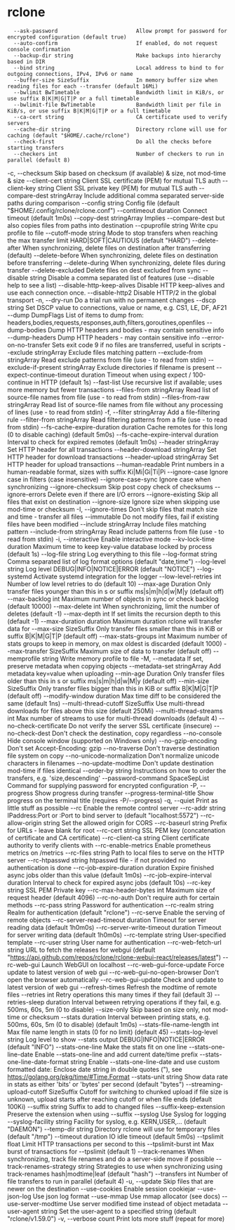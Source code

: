 # rclone

      --ask-password                         Allow prompt for password for encrypted configuration (default true)
      --auto-confirm                         If enabled, do not request console confirmation
      --backup-dir string                    Make backups into hierarchy based in DIR
      --bind string                          Local address to bind to for outgoing connections, IPv4, IPv6 or name
      --buffer-size SizeSuffix               In memory buffer size when reading files for each --transfer (default 16Mi)
      --bwlimit BwTimetable                  Bandwidth limit in KiB/s, or use suffix B|K|M|G|T|P or a full timetable
      --bwlimit-file BwTimetable             Bandwidth limit per file in KiB/s, or use suffix B|K|M|G|T|P or a full timetable
      --ca-cert string                       CA certificate used to verify servers
      --cache-dir string                     Directory rclone will use for caching (default "$HOME/.cache/rclone")
      --check-first                          Do all the checks before starting transfers
      --checkers int                         Number of checkers to run in parallel (default 8)
  -c, --checksum                             Skip based on checksum (if available) & size, not mod-time & size
      --client-cert string                   Client SSL certificate (PEM) for mutual TLS auth
      --client-key string                    Client SSL private key (PEM) for mutual TLS auth
      --compare-dest stringArray             Include additional comma separated server-side paths during comparison
      --config string                        Config file (default "$HOME/.config/rclone/rclone.conf")
      --contimeout duration                  Connect timeout (default 1m0s)
      --copy-dest stringArray                Implies --compare-dest but also copies files from paths into destination
      --cpuprofile string                    Write cpu profile to file
      --cutoff-mode string                   Mode to stop transfers when reaching the max transfer limit HARD|SOFT|CAUTIOUS (default "HARD")
      --delete-after                         When synchronizing, delete files on destination after transferring (default)
      --delete-before                        When synchronizing, delete files on destination before transferring
      --delete-during                        When synchronizing, delete files during transfer
      --delete-excluded                      Delete files on dest excluded from sync
      --disable string                       Disable a comma separated list of features (use --disable help to see a list)
      --disable-http-keep-alives             Disable HTTP keep-alives and use each connection once.
      --disable-http2                        Disable HTTP/2 in the global transport
  -n, --dry-run                              Do a trial run with no permanent changes
      --dscp string                          Set DSCP value to connections, value or name, e.g. CS1, LE, DF, AF21
      --dump DumpFlags                       List of items to dump from: headers,bodies,requests,responses,auth,filters,goroutines,openfiles
      --dump-bodies                          Dump HTTP headers and bodies - may contain sensitive info
      --dump-headers                         Dump HTTP headers - may contain sensitive info
      --error-on-no-transfer                 Sets exit code 9 if no files are transferred, useful in scripts
      --exclude stringArray                  Exclude files matching pattern
      --exclude-from stringArray             Read exclude patterns from file (use - to read from stdin)
      --exclude-if-present stringArray       Exclude directories if filename is present
      --expect-continue-timeout duration     Timeout when using expect / 100-continue in HTTP (default 1s)
      --fast-list                            Use recursive list if available; uses more memory but fewer transactions
      --files-from stringArray               Read list of source-file names from file (use - to read from stdin)
      --files-from-raw stringArray           Read list of source-file names from file without any processing of lines (use - to read from stdin)
  -f, --filter stringArray                   Add a file-filtering rule
      --filter-from stringArray              Read filtering patterns from a file (use - to read from stdin)
      --fs-cache-expire-duration duration    Cache remotes for this long (0 to disable caching) (default 5m0s)
      --fs-cache-expire-interval duration    Interval to check for expired remotes (default 1m0s)
      --header stringArray                   Set HTTP header for all transactions
      --header-download stringArray          Set HTTP header for download transactions
      --header-upload stringArray            Set HTTP header for upload transactions
      --human-readable                       Print numbers in a human-readable format, sizes with suffix Ki|Mi|Gi|Ti|Pi
      --ignore-case                          Ignore case in filters (case insensitive)
      --ignore-case-sync                     Ignore case when synchronizing
      --ignore-checksum                      Skip post copy check of checksums
      --ignore-errors                        Delete even if there are I/O errors
      --ignore-existing                      Skip all files that exist on destination
      --ignore-size                          Ignore size when skipping use mod-time or checksum
  -I, --ignore-times                         Don't skip files that match size and time - transfer all files
      --immutable                            Do not modify files, fail if existing files have been modified
      --include stringArray                  Include files matching pattern
      --include-from stringArray             Read include patterns from file (use - to read from stdin)
  -i, --interactive                          Enable interactive mode
      --kv-lock-time duration                Maximum time to keep key-value database locked by process (default 1s)
      --log-file string                      Log everything to this file
      --log-format string                    Comma separated list of log format options (default "date,time")
      --log-level string                     Log level DEBUG|INFO|NOTICE|ERROR (default "NOTICE")
      --log-systemd                          Activate systemd integration for the logger
      --low-level-retries int                Number of low level retries to do (default 10)
      --max-age Duration                     Only transfer files younger than this in s or suffix ms|s|m|h|d|w|M|y (default off)
      --max-backlog int                      Maximum number of objects in sync or check backlog (default 10000)
      --max-delete int                       When synchronizing, limit the number of deletes (default -1)
      --max-depth int                        If set limits the recursion depth to this (default -1)
      --max-duration duration                Maximum duration rclone will transfer data for
      --max-size SizeSuffix                  Only transfer files smaller than this in KiB or suffix B|K|M|G|T|P (default off)
      --max-stats-groups int                 Maximum number of stats groups to keep in memory, on max oldest is discarded (default 1000)
      --max-transfer SizeSuffix              Maximum size of data to transfer (default off)
      --memprofile string                    Write memory profile to file
  -M, --metadata                             If set, preserve metadata when copying objects
      --metadata-set stringArray             Add metadata key=value when uploading
      --min-age Duration                     Only transfer files older than this in s or suffix ms|s|m|h|d|w|M|y (default off)
      --min-size SizeSuffix                  Only transfer files bigger than this in KiB or suffix B|K|M|G|T|P (default off)
      --modify-window duration               Max time diff to be considered the same (default 1ns)
      --multi-thread-cutoff SizeSuffix       Use multi-thread downloads for files above this size (default 250Mi)
      --multi-thread-streams int             Max number of streams to use for multi-thread downloads (default 4)
      --no-check-certificate                 Do not verify the server SSL certificate (insecure)
      --no-check-dest                        Don't check the destination, copy regardless
      --no-console                           Hide console window (supported on Windows only)
      --no-gzip-encoding                     Don't set Accept-Encoding: gzip
      --no-traverse                          Don't traverse destination file system on copy
      --no-unicode-normalization             Don't normalize unicode characters in filenames
      --no-update-modtime                    Don't update destination mod-time if files identical
      --order-by string                      Instructions on how to order the transfers, e.g. 'size,descending'
      --password-command SpaceSepList        Command for supplying password for encrypted configuration
  -P, --progress                             Show progress during transfer
      --progress-terminal-title              Show progress on the terminal title (requires -P/--progress)
  -q, --quiet                                Print as little stuff as possible
      --rc                                   Enable the remote control server
      --rc-addr string                       IPaddress:Port or :Port to bind server to (default "localhost:5572")
      --rc-allow-origin string               Set the allowed origin for CORS
      --rc-baseurl string                    Prefix for URLs - leave blank for root
      --rc-cert string                       SSL PEM key (concatenation of certificate and CA certificate)
      --rc-client-ca string                  Client certificate authority to verify clients with
      --rc-enable-metrics                    Enable prometheus metrics on /metrics
      --rc-files string                      Path to local files to serve on the HTTP server
      --rc-htpasswd string                   htpasswd file - if not provided no authentication is done
      --rc-job-expire-duration duration      Expire finished async jobs older than this value (default 1m0s)
      --rc-job-expire-interval duration      Interval to check for expired async jobs (default 10s)
      --rc-key string                        SSL PEM Private key
      --rc-max-header-bytes int              Maximum size of request header (default 4096)
      --rc-no-auth                           Don't require auth for certain methods
      --rc-pass string                       Password for authentication
      --rc-realm string                      Realm for authentication (default "rclone")
      --rc-serve                             Enable the serving of remote objects
      --rc-server-read-timeout duration      Timeout for server reading data (default 1h0m0s)
      --rc-server-write-timeout duration     Timeout for server writing data (default 1h0m0s)
      --rc-template string                   User-specified template
      --rc-user string                       User name for authentication
      --rc-web-fetch-url string              URL to fetch the releases for webgui (default "https://api.github.com/repos/rclone/rclone-webui-react/releases/latest")
      --rc-web-gui                           Launch WebGUI on localhost
      --rc-web-gui-force-update              Force update to latest version of web gui
      --rc-web-gui-no-open-browser           Don't open the browser automatically
      --rc-web-gui-update                    Check and update to latest version of web gui
      --refresh-times                        Refresh the modtime of remote files
      --retries int                          Retry operations this many times if they fail (default 3)
      --retries-sleep duration               Interval between retrying operations if they fail, e.g. 500ms, 60s, 5m (0 to disable)
      --size-only                            Skip based on size only, not mod-time or checksum
      --stats duration                       Interval between printing stats, e.g. 500ms, 60s, 5m (0 to disable) (default 1m0s)
      --stats-file-name-length int           Max file name length in stats (0 for no limit) (default 45)
      --stats-log-level string               Log level to show --stats output DEBUG|INFO|NOTICE|ERROR (default "INFO")
      --stats-one-line                       Make the stats fit on one line
      --stats-one-line-date                  Enable --stats-one-line and add current date/time prefix
      --stats-one-line-date-format string    Enable --stats-one-line-date and use custom formatted date: Enclose date string in double quotes ("), see https://golang.org/pkg/time/#Time.Format
      --stats-unit string                    Show data rate in stats as either 'bits' or 'bytes' per second (default "bytes")
      --streaming-upload-cutoff SizeSuffix   Cutoff for switching to chunked upload if file size is unknown, upload starts after reaching cutoff or when file ends (default 100Ki)
      --suffix string                        Suffix to add to changed files
      --suffix-keep-extension                Preserve the extension when using --suffix
      --syslog                               Use Syslog for logging
      --syslog-facility string               Facility for syslog, e.g. KERN,USER,... (default "DAEMON")
      --temp-dir string                      Directory rclone will use for temporary files (default "/tmp")
      --timeout duration                     IO idle timeout (default 5m0s)
      --tpslimit float                       Limit HTTP transactions per second to this
      --tpslimit-burst int                   Max burst of transactions for --tpslimit (default 1)
      --track-renames                        When synchronizing, track file renames and do a server-side move if possible
      --track-renames-strategy string        Strategies to use when synchronizing using track-renames hash|modtime|leaf (default "hash")
      --transfers int                        Number of file transfers to run in parallel (default 4)
  -u, --update                               Skip files that are newer on the destination
      --use-cookies                          Enable session cookiejar
      --use-json-log                         Use json log format
      --use-mmap                             Use mmap allocator (see docs)
      --use-server-modtime                   Use server modified time instead of object metadata
      --user-agent string                    Set the user-agent to a specified string (default "rclone/v1.59.0")
  -v, --verbose count                        Print lots more stuff (repeat for more)
